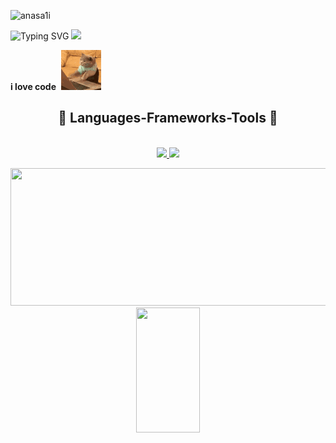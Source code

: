 <p align="left"> <img src="https://komarev.com/ghpvc/?username=iamabutalha&label=Profile%20views&color=0e75b6&style=flat" alt="anasa1i" /> </p>


<div align="center" style="display: inline-block;">
  <img src="https://readme-typing-svg.herokuapp.com?font=Pacifico&color=%ffffff&size=48&center=true&vCenter=true&width=1200&height=100&lines=Welcome+to+AbuTalha!" alt="Typing SVG" style="display: inline-block;">
  <img src="https://media.giphy.com/media/hvRJCLFzcasrR4ia7z/giphy.gif" width="28" style="display: inline-block;">
</div>

**i love code**&nbsp;&nbsp;![](cat-typing.gif)

<!--- ![](https://mermaid.ink/img/pako:eNplULtqA0EM_BWh-ghOQpptbUgKu4rdXSNu5Vi5u5XZ1SYcxv9u-QUmEQjEzGgG6YCdRsaA31pz4qlN4GViA8OCJliq9rCUnq9E4c5EE7wrmMImyQ_nInZbA5i7GQR4C7DiO-baui9GkkuA10dmTT1DN1Ap7NTzmWq84eVp9i9up-OjY9TfdPf8m_bh0lsSNjhyHkmin3g4a1q0HbsVBh8jb6kO1mKbji6lavo5pQ6D5coN1n0k44XQV6YRw5aG4ihHMc2r69su3zueAMHvZUQ?type=png) --->

<!---<h3 align="left">Connect with me:</h3>
<p align="left">
<a href="https://twitter.com/anasa1ii" target="blank"><img align="center" src="https://raw.githubusercontent.com/rahuldkjain/github-profile-readme-generator/master/src/images/icons/Social/twitter.svg" alt="anasa1ii" height="30" width="40" /></a>
<a href="https://linkedin.com/in/anasa1i" target="blank"><img align="center" src="https://raw.githubusercontent.com/rahuldkjain/github-profile-readme-generator/master/src/images/icons/Social/linked-in-alt.svg" alt="anasa1i" height="30" width="40" /></a>
<a href="https://instagram.com/anasa1ii" target="blank"><img align="center" src="https://raw.githubusercontent.com/rahuldkjain/github-profile-readme-generator/master/src/images/icons/Social/instagram.svg" alt="anasa1ii" height="30" width="40" /></a>
</p> --->




<h2 align="center">🔧 Languages-Frameworks-Tools 🔧</h2>
</br>
<div align="center">
<a href="https://skillicons.dev">
<img src="https://skillicons.dev/icons?i=c,cpp,html,css,tailwind,wordpress,js,react,python,&theme=dark "/>
<img src="https://skillicons.dev/icons?i=git,github,githubactions,bootstrap,sqlite,visualstudio,vscode,stackoverflow,&theme=dark"/>
</a>
</div>

<!---<img align="center" alt="Coding" width="400" src="https://cdn.dribbble.com/users/1059583/screenshots/4171367/coding-freak.gif"> -->


<p align="center">
  <img width="800" height="220" src="https://streak-stats.demolab.com?user=iamabutalha&theme=highcontrast&hide_border=true&border_radius=5&card_width=800">
   <img align="center" width="45%" height="200" src="https://github-readme-stats.vercel.app/api/top-langs/?username=iamabutalha&theme=react&layout=compact&langs_count=20&hide_title=true"/>
</p>
     


<!---![talha GitHub stats](https://github-readme-stats.vercel.app/api?username=iamabutalha)
![GitHub Streak](https://github-readme-streak-stats.herokuapp.com/?user=iamabutalha)
![trophy](https://github-profile-trophy.vercel.app/?username=iamabutalha)--->


<!---
iamabutalha/iamabutalha is a ✨ special ✨ repository because its `README.md` (this file) appears on your GitHub profile.
You can click the Preview link to take a look at your changes.
--->
